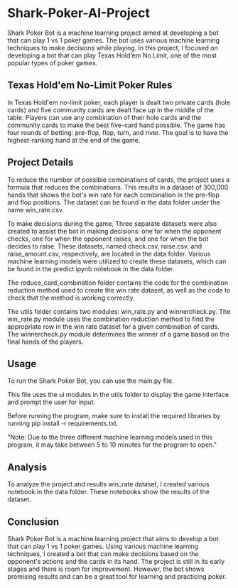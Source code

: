# Shark-Poker-AI-Project

Shark Poker Bot is a machine learning project aimed at developing a bot that can play 1 vs 1 poker games. The bot uses various machine learning techniques to make decisions while playing. In this project, I focused on developing a bot that can play Texas Hold'em No Limit, one of the most popular types of poker games.

## Texas Hold'em No-Limit Poker Rules

In Texas Hold'em no-limit poker, each player is dealt two private cards (hole cards) and five community cards are dealt face up in the middle of the table. Players can use any combination of their hole cards and the community cards to make the best five-card hand possible. The game has four rounds of betting: pre-flop, flop, turn, and river. The goal is to have the highest-ranking hand at the end of the game.

## Project Details

To reduce the number of possible combinations of cards, the project uses a formula that reduces the combinations. This results in a dataset of 300,000 hands that shows the bot's win rate for each combination in the pre-flop and flop positions. The dataset can be found in the data folder under the name win_rate.csv.

To make decisions during the game, Three separate datasets were also created to assist the bot in making decisions: one for when the opponent checks, one for when the opponent raises, and one for when the bot decides to raise. These datasets, named check.csv, raise.csv, and raise_amount.csv, respectively, are located in the data folder. Various machine learning models were utilized to create these datasets, which can be found in the predict.ipynb notebook in the data folder.

The reduce_card_combination folder contains the code for the combination reduction method used to create the win rate dataset, as well as the code to check that the method is working correctly.

The utils folder contains two modules: win_rate.py and winnercheck.py. The win_rate.py module uses the combination reduction method to find the appropriate row in the win rate dataset for a given combination of cards. The winnercheck.py module determines the winner of a game based on the final hands of the players.


## Usage

To run the Shark Poker Bot, you can use the main.py file.

This file uses the ui modules in the utils folder to display the game interface and prompt the user for input.

Before running the program, make sure to install the required libraries by running pip install -r requirements.txt.

"Note: Due to the three different machine learning models used in this program, it may take between 5 to 10 minutes for the program to open."


## Analysis

To analyze the project and results win_rate dataset, I created various notebook in the data folder. These notebooks show the results of the dataset.

## Conclusion

Shark Poker Bot is a machine learning project that aims to develop a bot that can play 1 vs 1 poker games. Using various machine learning techniques, I created a bot that can make decisions based on the opponent's actions and the cards in its hand. The project is still in its early stages and there is room for improvement. However, the bot shows promising results and can be a great tool for learning and practicing poker.


